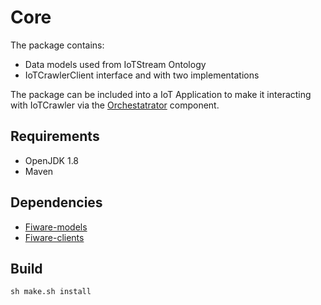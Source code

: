 # Core

The package contains:
* Data models used from IoTStream Ontology
* IoTCrawlerClient interface and with two implementations 

The package can be included into a IoT Application to make it interacting with IoTCrawler via the [Orchestatrator](https://github.com/IoTCrawler/Orchestrator/tree/master/com.agtinternational.iotcrawler.orchestrator) component. 

## Requirements

* OpenJDK 1.8
* Maven

## Dependencies
* [Fiware-models](https://github.com/IoTCrawler/Orchestrator/tree/master/com.agtinternational.iotcrawler.fiware-models)
* [Fiware-clients](https://github.com/IoTCrawler/Orchestrator/tree/master/com.agtinternational.iotcrawler.fiware-clients)

## Build
```
sh make.sh install
```
